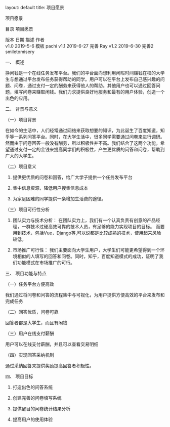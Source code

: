layout: default
title: 项目愿景


项目愿景



目录 项目愿景

   版本 	   日期    	 描述 	 作者  
  v1.0	2019-5-6 	 模板 	pachi
  v1.1	2019-6-27	 完善 	 Ray 
  v1.2  2019-6-30  完善2  smiletomisery

一、 概述

挣闲钱是一个在线任务发布平台。我们的平台面向想利用闲暇时间赚钱在校的大学生与想通过平台发布任务获得帮助的同学。用户可以在平台上发布自己感兴趣的问题、问卷，通过支付一定的酬劳来获得他人的帮助。其他用户也可以通过回答问题，填写问卷来赚取闲钱。我们力求提供良好地服务和最有的用户体验，创造一个出色的应用。


二、 背景与意义

（一）项目背景

在如今的生活中，人们经常通过网络来获取想要的知识，为此诞生了百度知道，知乎等一系列问答平台。同时，在大学生活中，很多同学需要通过问卷来进行调研。然而由于问卷回答一般没有酬劳，所以积极性并不高。我们结合了这两个功能，希望通过支付一定的金钱来提高同学们的积极性，产生更优质的问答和问卷，帮助到广大的大学生。

（二）项目意义

1. 提供更优质的问卷和回答，给广大学子提供一个任务发布平台

2. 集中信息资源，降低用户搜集信息成本

3. 为家庭困难的同学提供一条增加生活费的途径。

（三）项目可行性分析

1. 团队实力与技术分析：
在团队实力上，我们有一个认真负责有创意的产品经理，一群技术过硬高效可靠的技术人员，有足够的能力实现项目的目标。
而要用到技术，包括Vue，Django等,可以说都是比较成熟的技术，使用起来风险较低。

2. 市场推广可行性：
我们主要面向大学生用户，大学生们可能更希望得到一个环境相似的人填写的回答和问卷。同时，知乎，百度知道模式的成功，证明了我们功能模式在市场推广的可行。


三、 项目功能与特点

（一）任务平台方便高效

我们通过将问卷和问答的流程集中与可视化，为用户提供方便高效的平台来发布和完成任务

（二）回答优质，问卷可靠

回答者都是大学生，而且有闲钱

（三）用户在线支付薪酬

用户可以在线支付薪酬，并且可以查看交易明细

（四）实现回答采纳机制

通过采纳回答来提供奖励提高回答者积极性。



四、 项目目标

1. 打造出色的问答系统

2. 创建完善的问卷填写系统

3. 提供醒目的问卷统计结果分析

4. 提高用户的使用体验








